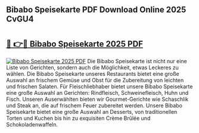 ## Bibabo Speisekarte PDF Download Online 2025 CvGU4

# <h2><a href="http://gc7z6o.nevu.top/?p=Bibabo+Speisekarte">🔗 👉🔴 Bibabo Speisekarte 2025 PDF</a></h2>

[![Bibabo Speisekarte 2025 PDF](https://i.imgur.com/dBaPXMq.png)](http://gc7z6o.nevu.top/?p=Bibabo+Speisekarte)
Die Bibabo Speisekarte ist nicht nur eine Liste von Gerichten, sondern auch die Möglichkeit, etwas Leckeres zu wählen. Die Bibabo Speisekarte unseres Restaurants bietet eine große Auswahl an frischem Gemüse und Obst für die Zubereitung von leichten und frischen Salaten. Für Fleischliebhaber bietet unsere Bibabo Speisekarte eine große Auswahl an Gerichten: Rindfleisch, Schweinefleisch, Huhn und Fisch. Unseren Auserwählten bieten wir Gourmet-Gerichte wie Schaschlik und Steak an, die auf frischem Feuer zubereitet werden. Unsere Bibabo Speisekarte bietet eine große Auswahl an Desserts, von traditionellen Torten und Kuchen bis hin zu exquisiten Crème Brûlée und Schokoladenwaffeln.
